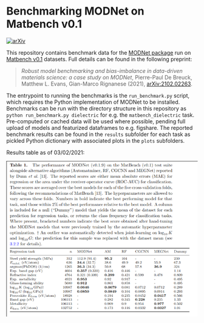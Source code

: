 # Benchmarking MODNet on Matbench v0.1

[![arXiv](https://img.shields.io/badge/arXiv-2102.02263-brightgreen)](https://arxiv.org/abs/2102.02263)

This repository contains benchmark data for the [MODNet package](https;//github.com/ppdebreuck/modnet) run on [Matbench v0.1]([200~https://hackingmaterials.lbl.gov/automatminer/datasets.html) datasets. 
Full details can be found in the following preprint:
> *Robust model benchmarking and bias-imbalance in data-driven materials science: a case study on MODNet*, Pierre-Paul De Breuck, Matthew L. Evans, Gian-Marco Rignanese (2021), [arXiv:2102.02263](https://arxiv.org/abs/2102.02263).

The entrypoint to running the benchmarks is the `run_benchmark.py` script, which requires the Python implementation of MODNet to be installed. 
Benchmarks can be run with the directory structure in this repository as `python run_benchmark.py dielectric` for e.g. the `matbench_dielectric` task.
Pre-computed or cached data will be used where possible, pending full upload of models and featurized dataframes to e.g. figshare.
The reported benchmark results can be found in the `results` subfolder for each task as pickled Python dictionary with associated plots in the `plots` subfolders.

Results table as of 03/02/2021:

<p align='center'>
<img src=".github/table.png" alt="benchmark results">
</p>
